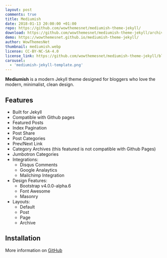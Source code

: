 ```yaml
---
layout: post
comments: true
title: Mediumish
date: 2018-01-13 20:00:00 +01:00
repo: https://github.com/wowthemesnet/mediumish-theme-jekyll/
download: https://github.com/wowthemesnet/mediumish-theme-jekyll/archive/master.zip
demo: https://wowthemesnet.github.io/mediumish-theme-jekyll/
author: WowThemesNet
thumbnail: mediumish.webp
license: CC-BY-NC-SA-4.0
license_link: https://github.com/wowthemesnet/mediumish-theme-jekyll/blob/master/LICENSE.txt
carousel:
  - 'mediumish-jekyll-template.png'
---
```


**Mediumish** is a modern Jekyll theme designed for bloggers who love the modern, minimalist, clean design.

## Features

* Built for Jekyll
* Compatible with Github pages
* Featured Posts
* Index Pagination
* Post Share
* Post Categories
* Prev/Next Link
* Category Archives (this featured is not compatible with Github Pages)
* Jumbotron Categories
* Integrations:
  * Disqus Comments
  * Google Analaytics
  * Mailchimp Integration
* Design Features:
  * Bootstrap v4.0.0-alpha.6
  * Font Awesome
  * Masonry
* Layouts:
  * Default
  * Post
  * Page
  * Archive

## Installation

More information on [GitHub](https://github.com/wowthemesnet/mediumish-theme-jekyll/)
